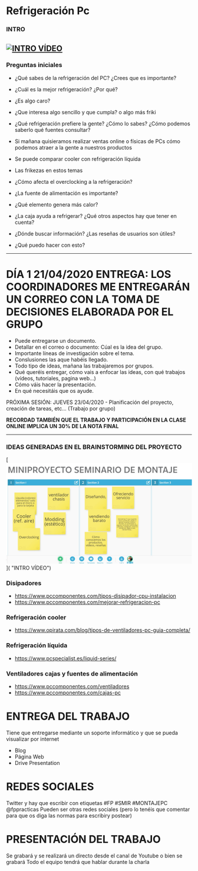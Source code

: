 # Refrigeración Pc

### INTRO

[![INTRO VÍDEO](http://img.youtube.com/vi/DnnzFUTYXIw/0.jpg)](https://www.youtube.com/watch?v=DnnzFUTYXIw "INTRO VÍDEO")
---

### Preguntas iniciales

* ¿Qué sabes de la refrigeración del PC? ¿Crees que es importante?

* ¿Cuál es la mejor refrigeración? ¿Por qué?

* ¿Es algo caro?

* ¿Que interesa algo sencillo y que cumpla? o algo más friki

* ¿Qué refrigeración prefiere la gente? ¿Cómo lo sabes? ¿Cómo podemos saberlo qué fuentes consultar?

* Si mañana quisieramos realizar ventas online o físicas de PCs cómo podemos atraer a la gente a nuestros productos

* Se puede comparar cooler con refrigeración líquida

* Las frikezas en estos temas

* ¿Cómo afecta el overclocking a la refrigeración?

* ¿La fuente de alimentación es importante?

* ¿Qué elemento genera más calor?

* ¿La caja ayuda a refrigerar? ¿Qué otros aspectos hay que tener en cuenta?

* ¿Dónde buscar información? ¿Las reseñas de usuarios son útiles?

* ¿Qué puedo hacer con esto?

--- 

# DÍA 1 21/04/2020 ENTREGA: LOS COORDINADORES ME ENTREGARÁN UN CORREO CON LA TOMA DE DECISIONES ELABORADA POR EL GRUPO

* Puede entregarse un documento.
* Detallar en el correo o documento: Cúal es la idea del grupo.
* Importante líneas de investigación sobre el tema.
* Conslusiones las aque habéis llegado.
* Todo tipo de ideas, mañana las trabajaremos por grupos.
* Qué queréis entregar, cómo vais a enfocar las ideas, con qué trabajos (vídeos, tutoriales, pagina web...)
* Cómo váis hacer la presentación.
* En qué necesitáis que os ayude.

PRÓXIMA SESIÓN: JUEVES 23/04/2020 - Planificación del proyecto, creación de tareas, etc... (Trabajo por grupo)

**RECORDAD TAMBIÉN QUE EL TRABAJO Y PARTICIPACIÓN EN LA CLASE ONLINE IMPLICA UN 30% DE LA NOTA FINAL**

---
### IDEAS GENERADAS EN EL BRAINSTORMING DEL PROYECTO

[![INTRO VÍDEO](Screenshot_1.jpg)]( "INTRO VÍDEO")

### Disipadores

* https://www.pccomponentes.com/tipos-disipador-cpu-instalacion
* https://www.pccomponentes.com/mejorar-refrigeracion-pc

### Refrigeración cooler

* https://www.opirata.com/blog/tipos-de-ventiladores-pc-guia-completa/

### Refrigeración líquida

* https://www.pcspecialist.es/liquid-series/

### Ventiladores cajas y fuentes de alimentación

* https://www.pccomponentes.com/ventiladores
* https://www.pccomponentes.com/cajas-pc

# ENTREGA DEL TRABAJO

Tiene que entregarse mediante un soporte informático y que se pueda visualizar por internet

* Blog
* Página Web
* Drive Presentation

# REDES SOCIALES
Twitter y hay que escribir con etiquetas #FP #SMIR #MONTAJEPC @fppracticas
Pueden ser otras redes sociales (pero lo tenéis que comentar para que os diga las normas para escribiry postear)


# PRESENTACIÓN DEL TRABAJO

Se grabará y se realizará un directo desde el canal de Youtube o bien se grabará
Todo el equipo tendrá que hablar durante la charla
